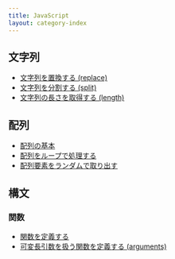 ```yaml
---
title: JavaScript
layout: category-index
---
```


文字列
----
- [文字列を置換する (replace)](string/replace.html)
- [文字列を分割する (split)](string/split.html)
- [文字列の長さを取得する (length)](string/length.html)

配列
----
- [配列の基本](array/basic.html)
- [配列をループで処理する](array/loop.html)
- [配列要素をランダムで取り出す](array/random.html)

構文
----

### 関数
- [関数を定義する](syntax/define-function.html)
- [可変長引数を扱う関数を定義する (arguments)](syntax/variable-length-argument.html)

